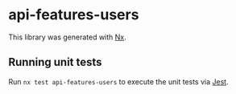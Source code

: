# api-features-users

This library was generated with [Nx](https://nx.dev).

## Running unit tests

Run `nx test api-features-users` to execute the unit tests via [Jest](https://jestjs.io).
